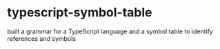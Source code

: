 # typescript-symbol-table
built a grammar for a TypeScript language and a symbol table to identify references and symbols

